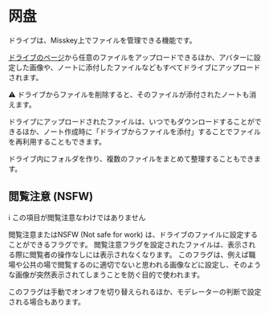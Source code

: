 # 网盘
ドライブは、Misskey上でファイルを管理できる機能です。

[ドライブのページ](/my/drive)から任意のファイルをアップロードできるほか、アバターに設定した画像や、ノートに添付したファイルなどもすべてドライブにアップロードされます。

<div class="warn">⚠️ ドライブからファイルを削除すると、そのファイルが添付されたノートも消えます。</div>

ドライブにアップロードされたファイルは、いつでもダウンロードすることができるほか、ノート作成時に「ドライブからファイルを添付」することでファイルを再利用することもできます。

ドライブ内にフォルダを作り、複数のファイルをまとめて整理することもできます。

## 閲覧注意 (NSFW)
<div class="info">ℹ️ この項目が閲覧注意なわけではありません</div>

閲覧注意またはNSFW (Not safe for work) は、ドライブのファイルに設定することができるフラグです。 閲覧注意フラグを設定されたファイルは、表示される際に閲覧者の操作なしには表示されなくなります。 このフラグは、例えば職場や公共の場で閲覧するのに適切でないと思われる画像などに設定し、そのような画像が突然表示されてしまうことを防ぐ目的で使われます。

このフラグは手動でオンオフを切り替えられるほか、モデレーターの判断で設定される場合もあります。
